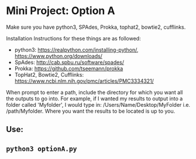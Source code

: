 # Mini Project: Option A
Make sure you have python3, SPAdes, Prokka, tophat2, bowtie2, cufflinks.  

Installation Instructions for these things are as followed:  
- python3: https://realpython.com/installing-python/, https://www.python.org/downloads/  
- SpAdes: http://cab.spbu.ru/software/spades/  
- Prokka: https://github.com/tseemann/prokka  
- TopHat2, Bowtie2, Cufflinks: https://www.ncbi.nlm.nih.gov/pmc/articles/PMC3334321/  


When prompt to enter a path, include the directory for which you want all the outputs to go into. For example, if I wanted my results to output into a folder called 'Myfolder', I would type in: /Users/Name/Desktop/MyFolder i.e. /path/Myfolder. Where you want the results to be located is up to you.

<h2>Use:<h2>

`python3 optionA.py`
